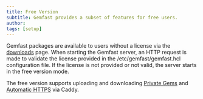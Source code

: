 ```yaml
---
title: Free Version
subtitle: Gemfast provides a subset of features for free users.
author:
tags: [setup]
---
```


Gemfast packages are available to users without a license via the [downloads](https://github.com/gemfast/server/releases/latest) page. When starting the Gemfast server, an HTTP request is made to validate the license provided in the /etc/gemfast/gemfast.hcl configuration file. If the license is not provided or not valid, the server starts in the free version mode.

The free version supports uploading and downloading [Private Gems]() and [Automatic HTTPS]() via Caddy.